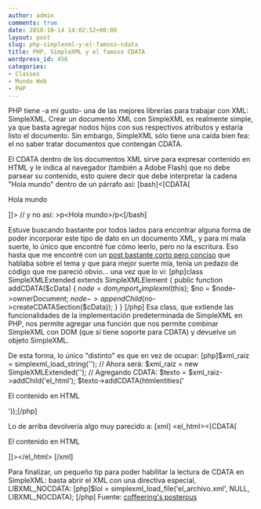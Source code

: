 ```yaml
---
author: admin
comments: true
date: 2010-10-14 14:02:52+00:00
layout: post
slug: php-simplexml-y-el-famoso-cdata
title: PHP, SimpleXML y el famoso CDATA
wordpress_id: 456
categories:
- Classes
- Mundo Web
- PHP
---
```


PHP tiene -a mi gusto- una de las mejores librerías para trabajar  con XML: SimpleXML. Crear un documento XML con SimpleXML es realmente  simple, ya que basta agregar nodos hijos con sus respectivos atributos y  estaría listo el documento. Sin embargo, SimpleXML sólo tiene una caída  bien fea: el no saber tratar documentos que contengan CDATA.

El CDATA dentro de los documentos XML sirve para expresar contenido  en HTML y le indica al navegador (también a Adobe Flash) que no debe  parsear su contenido, esto quiere decir que debe interpretar la cadena  "Hola mundo" dentro de un párrafo así:
[bash]<texto><[CDATA[<p>Hola mundo</p>]]></texto>
// y no así:
<texto>&gt;p&lt;Hola mundo&gt;/p&lt;</texto>[/bash]
<!-- more -->

Estuve buscando bastante por todos lados para encontrar alguna forma  de poder incorporar este tipo de dato en un documento XML, y para mi  mala suerte, lo único que encontré fue cómo leerlo, pero no la  escritura.
Eso hasta que me encontré con un [post bastante corto pero conciso](http://coffeerings.posterous.com/php-simplexml-and-cdata) que hablaba sobre el tema y que para mejor suerte mía, tenía un pedazo de código que me pareció obvio... una vez que lo vi:
[php]class SimpleXMLExtended extends SimpleXMLElement {
  public function addCDATA($cData) {
    $node = dom_import_simplexml($this);
    $no = $node->ownerDocument;
    $node->appendChild($no->createCDATASection($cData));
  }
}
[/php]
Esa class, que extiende las funcionalidades de la implementación  predeterminada de SimpleXML en PHP, nos permite agregar una función que  nos permite combinar SimpleXML con DOM (que sí tiene soporte para CDATA)  y devuelve un objeto SimpleXML.

De esta forma, lo único "distinto" es que en vez de ocupar:
[php]$xml_raiz = simplexml_load_string('<?xml version="1.0" encoding="UTF-8"?><categorias/>');
// Ahora será:
$xml_raiz = new SimpleXMLExtended('<?xml version="1.0" encoding="UTF-8"?><categorias/>');
// Agregando CDATA:
$texto = $xml_raiz->addChild('el_html');
$texto->addCDATA(htmlentities('<p>El contenido en HTML</p>'));[/php]

Lo de arriba devolvería algo muy parecido a:
[xml]<?xml version="1.0" encoding="UTF-8"?>
  <categorias>
    <el_html><[CDATA[<p>El contenido en HTML</p>]]></el_html>
  </categorias>
[/xml]

Para finalizar, un pequeño tip para poder habilitar la lectura de  CDATA en SimpleXML: basta abrir el XML con una directiva especial,  LIBXML_NOCDATA:
[php]$lol = simplexml_load_file('el_archivo.xml', NULL, LIBXML_NOCDATA);
[/php]
Fuente: [coffeering's posterous](http://coffeerings.posterous.com/php-simplexml-and-cdata)
